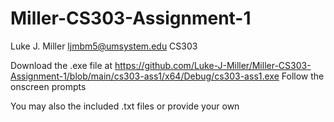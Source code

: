 # Miller-CS303-Assignment-1
Luke J. Miller ljmbm5@umsystem.edu CS303


Download the .exe file at https://github.com/Luke-J-Miller/Miller-CS303-Assignment-1/blob/main/cs303-ass1/x64/Debug/cs303-ass1.exe
Follow the onscreen prompts

You may also the included .txt files or provide your own
